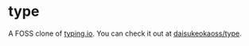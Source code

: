 # type
A FOSS clone of [typing.io](https://typing.io). You can check it out at [daisukeokaoss/type](https://daisukeokaoss.github.io/type/).

